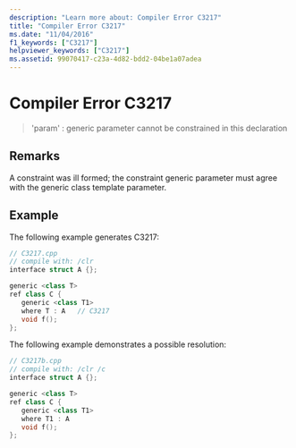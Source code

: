 ```yaml
---
description: "Learn more about: Compiler Error C3217"
title: "Compiler Error C3217"
ms.date: "11/04/2016"
f1_keywords: ["C3217"]
helpviewer_keywords: ["C3217"]
ms.assetid: 99070417-c23a-4d82-bdd2-04be1a07adea
---
```

# Compiler Error C3217

> 'param' : generic parameter cannot be constrained in this declaration

## Remarks

A constraint was ill formed; the constraint generic parameter must agree with the generic class template parameter.

## Example

The following example generates C3217:

```cpp
// C3217.cpp
// compile with: /clr
interface struct A {};

generic <class T>
ref class C {
   generic <class T1>
   where T : A   // C3217
   void f();
};
```

The following example demonstrates a possible resolution:

```cpp
// C3217b.cpp
// compile with: /clr /c
interface struct A {};

generic <class T>
ref class C {
   generic <class T1>
   where T1 : A
   void f();
};
```
